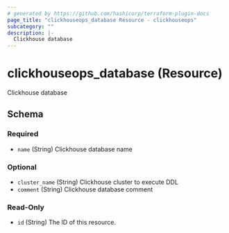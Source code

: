 ```yaml
---
# generated by https://github.com/hashicorp/terraform-plugin-docs
page_title: "clickhouseops_database Resource - clickhouseops"
subcategory: ""
description: |-
  Clickhouse database
---
```


# clickhouseops_database (Resource)

Clickhouse database



<!-- schema generated by tfplugindocs -->
## Schema

### Required

- `name` (String) Clickhouse database name

### Optional

- `cluster_name` (String) Clickhouse cluster to execute DDL
- `comment` (String) Clickhouse database comment

### Read-Only

- `id` (String) The ID of this resource.
